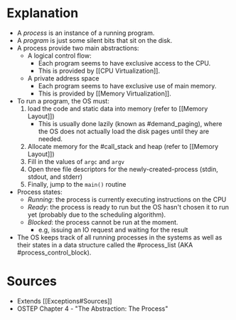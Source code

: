 # Explanation
- A *process* is an instance of a running program.
- A *program* is just some silent bits that sit on the disk.
- A process provide two main abstractions:
	- A logical control flow:
		- Each program seems to have exclusive access to the CPU.
		- This is provided by [[CPU Virtualization]].
	- A private address space
		- Each program seems to have exclusive use of main memory.
		- This is provided by [[Memory Virtualization]].
- To run a program, the OS must:
	1. load the code and static data into memory (refer to [[Memory Layout]])
		- This is usually done lazily (known as #demand_paging), where the OS does not actually load the disk pages until they are needed.
	2. Allocate memory for the #call_stack and heap (refer to [[Memory Layout]])
	3. Fill in the values of `argc` and `argv`
	4. Open three file descriptors for the newly-created-process (stdin, stdout, and stderr)
	5. Finally, jump to the `main()` routine 
- Process states:
	- *Running*: the process is currently executing instructions on the CPU
	- *Ready*: the process is ready to run but the OS hasn't chosen it to run yet (probably due to the scheduling algorithm).
	- *Blocked*: the process cannot be run at the moment.
		- e.g, issuing an IO request and waiting for the result
- The OS keeps track of all running processes in the systems as well as their states in a data structure called the #process_list (AKA #process_control_block).
# Sources
- Extends [[Exceptions#Sources]]
- OSTEP Chapter 4 - "The Abstraction: The Process"